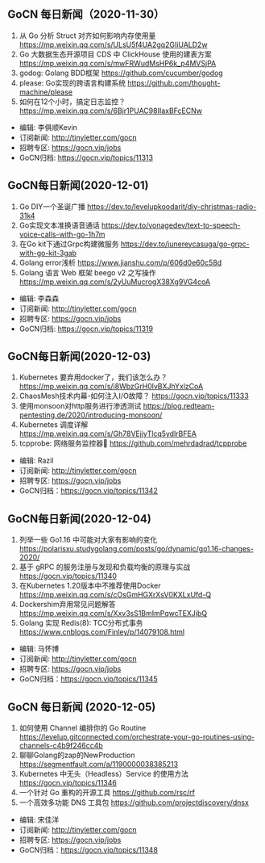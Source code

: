 ## GoCN 每日新闻（2020-11-30）

1. 从 Go 分析 Struct 对齐如何影响内存使用量 https://mp.weixin.qq.com/s/ULsU5f4UA2gq2GIiUALD2w
2. Go 大数据生态开源项目 CDS 中 ClickHouse 使用的建表方案 https://mp.weixin.qq.com/s/mwFRWudMsHP6k_p4MVSjPA
3. godog: Golang BDD框架 https://github.com/cucumber/godog
4. please: Go实现的跨语言构建系统 https://github.com/thought-machine/please
5. 如何在12个小时，搞定日志监控？ https://mp.weixin.qq.com/s/6Bjr1PUAC98IIaxBFcECNw

* 编辑: 李俱顺Kevin
* 订阅新闻: http://tinyletter.com/gocn
* 招聘专区: https://gocn.vip/jobs
* GoCN归档: https://gocn.vip/topics/11313

## GoCN每日新闻(2020-12-01)

1. Go DIY一个圣诞广播 https://dev.to/levelupkoodarit/diy-christmas-radio-31k4
2. Go实现文本准换语音通话 https://dev.to/vonagedev/text-to-speech-voice-calls-with-go-1h7m
3. 在Go kit下通过Grpc构建微服务 https://dev.to/junereycasuga/go-grpc-with-go-kit-3gab
4. Golang error浅析 https://www.jianshu.com/p/606d0e60c58d
5. Golang 语言 Web 框架 beego v2 之写操作 https://mp.weixin.qq.com/s/2yUuMucrogX38Xg9VG4coA

* 编辑: 李森森
* 订阅新闻: http://tinyletter.com/gocn
* 招聘专区: https://gocn.vip/jobs
* GoCN归档: https://gocn.vip/topics/11319

## GoCN每日新闻(2020-12-03)

1. Kubernetes 要弃用docker了，我们该怎么办？ https://mp.weixin.qq.com/s/i8WbzGrH0lvBXJhYxlzCoA
2. ChaosMesh技术内幕-如何注入I/O故障？ https://gocn.vip/topics/11333
3. 使用monsoon对http服务进行渗透测试 https://blog.redteam-pentesting.de/2020/introducing-monsoon/
4. Kubernetes 调度详解 https://mp.weixin.qq.com/s/Gh78VEjjyTlcq5ydlrBFEA
5. tcpprobe: 网络服务监控器 https://github.com/mehrdadrad/tcpprobe

* 编辑: Razil
* 订阅新闻: http://tinyletter.com/gocn
* 招聘专区: https://gocn.vip/jobs
* GoCN归档：https://gocn.vip/topics/11342


## GoCN每日新闻(2020-12-04)

1. 列举一些 Go1.16 中可能对大家有影响的变化 https://polarisxu.studygolang.com/posts/go/dynamic/go1.16-changes-2020/
2. 基于 gRPC 的服务注册与发现和负载均衡的原理与实战 https://gocn.vip/topics/11340
3. 在Kubernetes 1.20版本中不推荐使用Docker https://mp.weixin.qq.com/s/cOsGmHGXrXsV0KXLxUfd-Q
4. Dockershim弃用常见问题解答 https://mp.weixin.qq.com/s/Xxv3sS1BmImPqwcTEXJjbQ
5. Golang 实现 Redis(8): TCC分布式事务 https://www.cnblogs.com/Finley/p/14079108.html

* 编辑: 马怀博
* 订阅新闻: http://tinyletter.com/gocn
* 招聘专区: https://gocn.vip/jobs
* GoCN归档：https://gocn.vip/topics/11345

## GoCN 每日新闻 (2020-12-05)

1. 如何使用 Channel 编排你的 Go Routine https://levelup.gitconnected.com/orchestrate-your-go-routines-using-channels-c4b9f246cc4b
2. 聊聊Golang的zap的NewProduction https://segmentfault.com/a/1190000038385213
3. Kubernetes 中无头（Headless）Service 的使用方法 https://gocn.vip/topics/11346
4. 一个针对 Go 重构的开源工具 https://github.com/rsc/rf
5. 一个高效多功能 DNS 工具包 https://github.com/projectdiscovery/dnsx

* 编辑: 宋佳洋
* 订阅新闻: http://tinyletter.com/gocn
* 招聘专区: https://gocn.vip/jobs
* GoCN归档：https://gocn.vip/topics/11348
